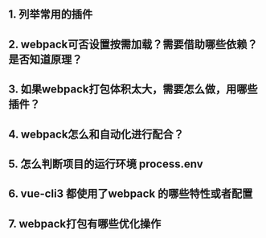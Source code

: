 ## 1. 列举常用的插件

## 2. webpack可否设置按需加载？需要借助哪些依赖？是否知道原理？

## 3. 如果webpack打包体积太大，需要怎么做，用哪些插件？

## 4. webpack怎么和自动化进行配合？

## 5. 怎么判断项目的运行环境 process.env

## 6. vue-cli3 都使用了webpack 的哪些特性或者配置

## 7. webpack打包有哪些优化操作
